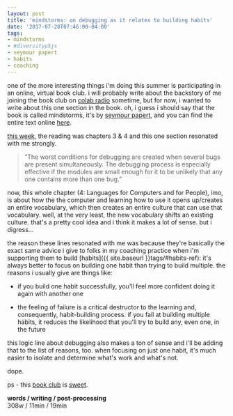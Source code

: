 ```yaml
---
layout: post
title: 'mindstorms: on debugging as it relates to building habits'
date: '2017-07-28T07:46:00-04:00'
tags:
- mindstorms
- #diversityp5js
- seymour papert
- habits
- coaching
--- 
```


one of the more interesting things i'm doing this summer is participating in an online, virtual book club. i will probably write about the backstory of me joining the book club on [colab radio](http://colabradio.mit.edu/) sometime, but for now, i wanted to write about this one section in the book. oh, i guess i should say that the book is called mindstorms, it's by [seymour papert](http://papert.org/), and you can find the entire text online [here](https://mindstorms.media.mit.edu/).

[this week](https://diversity.p5js.org/weekthree.html), the reading was chapters 3 & 4 and this one section resonated with me strongly.

> “The worst conditions for debugging are created when several bugs are present simultaneously. The debugging process is especially effective if the modules are small enough for it to be unlikely that any one contains more than one bug.” 

now, this whole chapter (4: Languages for Computers and for People), imo, is about how the the computer and learning how to use it opens up/creates an entire vocabulary, which then creates an entire culture that can use that vocabulary. well, at the very least, the new vocabulary shifts an existing culture. that's a pretty cool idea and i think it makes a lot of sense. but i digress...

the reason these lines resonated with me was because they're basically the exact same advice i give to folks in my coaching practice when i'm supporting them to build [habits]({{ site.baseurl }}tags/#habits-ref): it's always better to focus on building one habit than trying to build multiple. the reasons i usually give are things like: 

* if you build one habit successfully, you'll feel more confident doing it again with another one

* the feeling of failure is a critical destructor to the learning and, consequently, habit-building process. if you fail at building multiple habits, it reduces the likelihood that you'll try to build any, even one, in the future 

this logic line about debugging also makes a ton of sense and i'll be adding that to the list of reasons, too. when focusing on just one habit, it's much easier to isolate and determine what's work and what's not. 

dope.

ps - this [book club](https://diversity.p5js.org/aboutseries.html) is [sweet](https://twitter.com/search?f=tweets&vertical=default&q=%23diversityp5js).

<!-- hyperlink bank -->

**words / writing / post-processing**  
308w / 11min / 19min